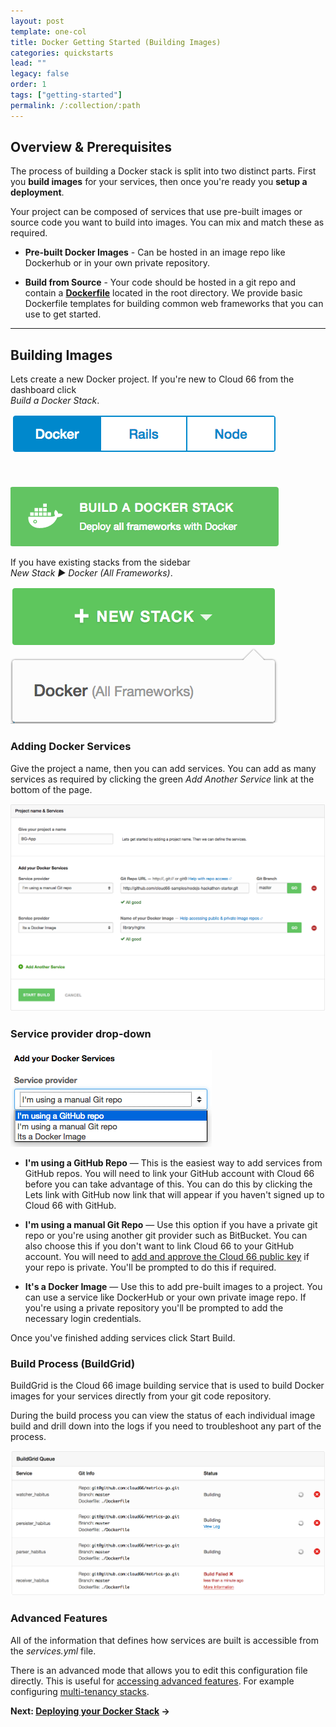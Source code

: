 ```yaml
---
layout: post
template: one-col
title: Docker Getting Started (Building Images)
categories: quickstarts
lead: ""
legacy: false
order: 1
tags: ["getting-started"]
permalink: /:collection/:path
---
```



## Overview & Prerequisites

The process of building a Docker stack is split into two distinct parts. First you **build images** for your services, then once you're ready you  **setup a deployment**.

Your project can be composed of services that use pre-built images or source code you want to build into images. You can mix and match these as required.

* **Pre-built Docker Images** - Can be hosted in an image repo like Dockerhub or in your own private repository.

* **Build from Source** - Your code should be hosted in a git repo and contain a [**Dockerfile**](https://www.digitalocean.com/community/tutorials/docker-explained-using-dockerfiles-to-automate-building-of-images) located in the root directory. We provide basic Dockerfile templates for building common web frameworks that you can use to get started.

* * *


## Building Images

Lets create a new Docker project.
If you're new to Cloud 66 from the dashboard click  
 _Build a Docker Stack_.

![Build a new docker stack from an empty dashboard](/assets/legacy_docker/build_a_docker_stack.png)
    
 If you have existing stacks from the sidebar  
 _New Stack ► Docker (All Frameworks)_.

![Build a new docker stack from the dashboard](/assets/legacy_docker/docker_guide_new_stack.png)

### Adding Docker Services

Give the project a name, then you can add services. You can add as many services as required by clicking the green _Add Another Service_ link at the bottom of the page.

![Build a new docker stack from the dashboard](/assets/legacy_docker/docker_guide_add_services.png)

### Service provider drop-down

![Build a new docker stack from the dashboard](/assets/legacy_docker/build_new_docker.png)

- **I'm using a GitHub Repo** — This is the easiest way to add services from GitHub repos. You will need to link your GitHub account with Cloud 66 before you can take advantage of this. You can do this by clicking the Lets link with GitHub now link that will appear if you haven't signed up to Cloud 66 with GitHub.

- **I'm using a manual Git Repo** — Use this option if you have a private git repo or you're using another git provider such as BitBucket. You can also choose this if you don't want to link Cloud 66 to your GitHub account. You will need to [add and approve the Cloud 66 public key](/{{page.collection}}/references/connect-cloud66-to-git-repo.html) if your repo is private. You'll be prompted to do this if required.

- **It's a Docker Image** — Use this to add pre-built images to a project. You can use a service like DockerHub or your own private image repo. If you're using a private repository you'll be prompted to add the necessary login credentials.

Once you've finished adding services click Start Build.

<h3>Build Process (BuildGrid)</h3>

BuildGrid is the Cloud 66 image building service that is used to build Docker images for your services directly from your git code repository.

During the build process you can view the status of each individual image build and drill down into the logs if you need to troubleshoot any part of the process.

![BuildGrid Queue](/assets/legacy_docker/buildgrid_queue.png)

### Advanced Features

All of the information that defines how services are built is accessible from the _services.yml_ file.

There is an advanced mode that allows you to edit this configuration file directly. This is useful for [accessing advanced features](/{{page.collection}}/tutorials/docker-service-configuration.html). For example configuring [multi-tenancy stacks](/{{page.collection}}/how-to-guides/deployment/multi-tenancy.html).

 **Next: [Deploying your Docker Stack](/legacy_docker/quickstarts/docker-getting-started-deployments.html) →**

